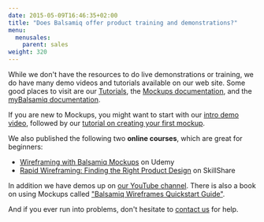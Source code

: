 ```yaml
---
date: 2015-05-09T16:46:35+02:00
title: "Does Balsamiq offer product training and demonstrations?"
menu:
  menusales:
    parent: sales
weight: 320
---
```


While we don't have the resources to do live demonstrations or training, we do have many demo videos and tutorials available on our web site. Some good places to visit are our [Tutorials](/tutorials/), the [Mockups documentation](https://docs.balsamiq.com/desktop/), and the [myBalsamiq documentation](https://docs.balsamiq.com/mybalsamiq/).

If you are new to Mockups, you might want to start with our [intro demo video](/tutorials/introvideo/), followed by our [tutorial on creating your first mockup](/tutorials/firstmockup/).

We also published the following two **online courses**, which are great for beginners:

*   [Wireframing with Balsamiq Mockups](https://www.udemy.com/wireframing-with-balsamiq-mockups/) on Udemy
*   [Rapid Wireframing: Finding the Right Product Design](https://www.skillshare.com/classes/design/Rapid-Wireframing-Finding-the-Right-Product-Design/1947996659) on SkillShare

In addition we have demos up on [our YouTube channel](https://www.youtube.com/playlist?list=PLVlyYfbClWxRpOSJvalIUTBxoqkrzowzI). There is also a book on using Mockups called ["Balsamiq Wireframes Quickstart Guide"](/resources/books/).

And if you ever run into problems, don't hesitate to [contact us](https://balsamiq.com/company/#contact) for help.
